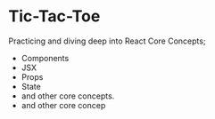 # Tic-Tac-Toe

Practicing and diving deep into React Core Concepts; 
- Components
- JSX
- Props
- State
- and other core concepts.
- and other core concep